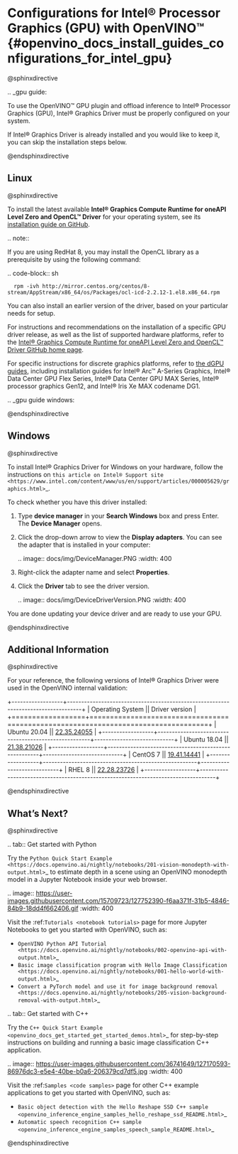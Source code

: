 # Configurations for Intel® Processor Graphics (GPU) with OpenVINO™ {#openvino_docs_install_guides_configurations_for_intel_gpu}


@sphinxdirective

.. _gpu guide:


To use the OpenVINO™ GPU plugin and offload inference to Intel® Processor Graphics (GPU), Intel® Graphics Driver must be properly configured on your system.

If Intel® Graphics Driver is already installed and you would like to keep it, you can skip the installation steps below.

@endsphinxdirective

## Linux

@sphinxdirective

To install the latest available **Intel® Graphics Compute Runtime for oneAPI Level Zero and OpenCL™ Driver** for your operating system, see its [installation guide on GitHub](https://github.com/intel/compute-runtime/releases/latest).

.. note::

   If you are using RedHat 8, you may install the OpenCL library as a prerequisite by using the following command:

   .. code-block:: sh

      rpm -ivh http://mirror.centos.org/centos/8-stream/AppStream/x86_64/os/Packages/ocl-icd-2.2.12-1.el8.x86_64.rpm


You can also install an earlier version of the driver, based on your particular needs for setup.

For instructions and recommendations on the installation of a specific GPU driver release, as well as the list of supported hardware platforms, refer to the [Intel® Graphics Compute Runtime for oneAPI Level Zero and OpenCL™ Driver GitHub home page](https://github.com/intel/compute-runtime/).

For specific instructions for discrete graphics platforms, refer to [the dGPU guides](https://dgpu-docs.intel.com/installation-guides/index.html), including installation guides for Intel® Arc™ A-Series Graphics, Intel® Data Center GPU Flex Series, Intel® Data Center GPU MAX Series, Intel® processor graphics Gen12, and Intel® Iris Xe MAX codename DG1.

.. _gpu guide windows:

@endsphinxdirective

## Windows

@sphinxdirective

To install Intel® Graphics Driver for Windows on your hardware, follow the instructions on `this article on Intel® Support site <https://www.intel.com/content/www/us/en/support/articles/000005629/graphics.html>`_. 

To check whether you have this driver installed:

1. Type **device manager** in your **Search Windows** box and press Enter. The **Device Manager** opens.
2. Click the drop-down arrow to view the **Display adapters**. You can see the adapter that is installed in your computer:

   .. image:: docs/img/DeviceManager.PNG
      :width: 400

3. Right-click the adapter name and select **Properties**.
4. Click the **Driver** tab to see the driver version.  

   .. image:: docs/img/DeviceDriverVersion.PNG
      :width: 400


You are done updating your device driver and are ready to use your GPU.

@endsphinxdirective

## Additional Information

@sphinxdirective

For your reference, the following versions of Intel® Graphics Driver were used in the OpenVINO internal validation:

+------------------+-----------------------------------------------------------------------------------+
| Operating System || Driver version                                                                   |
+==================+===================================================================================+
| Ubuntu 20.04     || [22.35.24055](https://github.com/intel/compute-runtime/releases/tag/22.35.24055) |
+------------------+------------------------------------------------------+----------------------------+
| Ubuntu 18.04     || [21.38.21026](https://github.com/intel/compute-runtime/releases/tag/21.38.21026) |
+------------------+------------------------------------------------------+----------------------------+
| CentOS 7         || [19.41.14441](https://github.com/intel/compute-runtime/releases/tag/19.41.14441) |
+------------------+------------------------------------------------------+----------------------------+
| RHEL 8           || [22.28.23726](https://github.com/intel/compute-runtime/releases/tag/22.28.23726) |
+------------------+-----------------------------------------------------------------------------------+

@endsphinxdirective

## What’s Next?

@sphinxdirective

.. tab:: Get started with Python

   Try the `Python Quick Start Example <https://docs.openvino.ai/nightly/notebooks/201-vision-monodepth-with-output.html>`_ to estimate depth in a scene using an OpenVINO monodepth model in a Jupyter Notebook inside your web browser.
   
   .. image:: https://user-images.githubusercontent.com/15709723/127752390-f6aa371f-31b5-4846-84b9-18dd4f662406.gif
      :width: 400

   Visit the :ref:`Tutorials <notebook tutorials>` page for more Jupyter Notebooks to get you started with OpenVINO, such as:
   
   * `OpenVINO Python API Tutorial <https://docs.openvino.ai/nightly/notebooks/002-openvino-api-with-output.html>`_
   * `Basic image classification program with Hello Image Classification <https://docs.openvino.ai/nightly/notebooks/001-hello-world-with-output.html>`_
   * `Convert a PyTorch model and use it for image background removal <https://docs.openvino.ai/nightly/notebooks/205-vision-background-removal-with-output.html>`_

.. tab:: Get started with C++

   Try the `C++ Quick Start Example <openvino_docs_get_started_get_started_demos.html>`_ for step-by-step instructions on building and running a basic image classification C++ application.
   
   .. image:: https://user-images.githubusercontent.com/36741649/127170593-86976dc3-e5e4-40be-b0a6-206379cd7df5.jpg
      :width: 400

   Visit the :ref:`Samples <code samples>` page for other C++ example applications to get you started with OpenVINO, such as:
   
   * `Basic object detection with the Hello Reshape SSD C++ sample <openvino_inference_engine_samples_hello_reshape_ssd_README.html>`_
   * `Automatic speech recognition C++ sample <openvino_inference_engine_samples_speech_sample_README.html>`_

@endsphinxdirective
